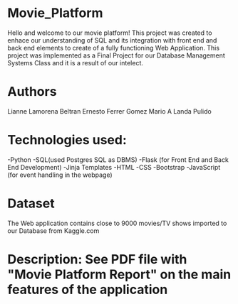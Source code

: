 # Movie_Platform
Hello and welcome to our movie platform!
This project was created to enhace our understanding of SQL and its integration with front end and back end elements to create of a fully functioning  Web Application. This project was implemented as a Final Project for our Database Management Systems Class and it is a result of our intelect. 

# Authors
Lianne Lamorena Beltran
Ernesto Ferrer Gomez
Mario A Landa Pulido

# Technologies used:
-Python
-SQL(used Postgres SQL as DBMS)
-Flask (for Front End and Back End Development)
-Jinja Templates
-HTML
-CSS
-Bootstrap
-JavaScript (for event handling in the webpage)

# Dataset
The Web application contains close to 9000 movies/TV shows imported to our Database from Kaggle.com

# Description: See PDF file with "Movie Platform Report" on the main features of the application

